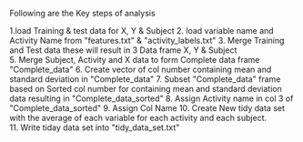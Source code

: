 Following are the Key steps of analysis

1.load Training & test data for X, Y & Subject 
2. load variable name and Activity Name	from "features.txt" & "activity_labels.txt"
3. Merge Training and Test data these will result in 3 Data frame X, Y & Subject	
5. Merge Subject, Activity and X data to form Complete data frame "Complete_data"
6. Create vector of col number containing mean and standard deviation in "Complete_data"
7. Subset "Complete_data"  frame based on Sorted col number for	containing mean and standard deviation data resulting in "Complete_data_sorted"
8. Assign Activity name in col 3 of "Complete_data_sorted"
9. Assign Col Name 
10. Create New tidy data set with the average of each variable for each activity and each subject.	
11. Write tiday data set into "tidy_data_set.txt"
